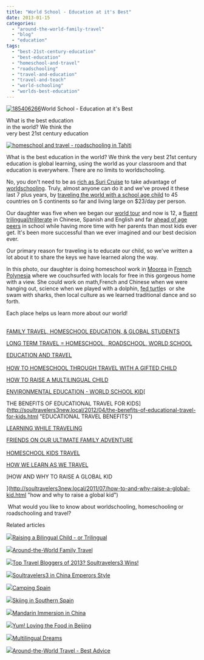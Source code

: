 ```yaml
---
title: "World School - Education at it's Best"
date: 2013-01-15
categories: 
  - "around-the-world-family-travel"
  - "blog"
  - "education"
tags: 
  - "best-21st-century-education"
  - "best-education"
  - "homeschool-and-travel"
  - "roadschooling"
  - "travel-and-education"
  - "travel-and-teach"
  - "world-schooling"
  - "worlds-best-education"
---
```


[![185406266](https://pub-ac94b3f306b24c0dba4238943c97f2e1.r2.dev/6a00e5502a95078833017c35ba73bd970b.jpg "185406266")](https://pub-ac94b3f306b24c0dba4238943c97f2e1.r2.dev/6a00e5502a95078833017c35ba73bd970b.jpg)World School - 
Education at it's Best  
  
What is the best education  
in the world? We think the  
very best 21st century education

<!--more-->  
  
[![homeschool and travel - roadschooling in Tahiti](https://pub-ac94b3f306b24c0dba4238943c97f2e1.r2.dev/6a00e5502a95078833017ee75dc042970d.jpg "homeschool and travel - roadschooling in Tahiti")](https://pub-ac94b3f306b24c0dba4238943c97f2e1.r2.dev/6a00e5502a95078833017ee75dc042970d.jpg)  
  
  
What is the best education in the world? We think the very best 21st century education is global learning, using the world as your classroom and that education is everywhere. There are no limits to worldschooling.  
  
No, you don't need to be as [rich as Suri Cruise](http://soultravelers3new.local/2012/09/do-you-have-to-be-rich-like-suri-cruise-to-world-school-learn-mandarin-.html "rich as suri cruise worldschool") to take advantage of [worldschooling](http://soultravelers3new.local/2012/10/curriculum-vitae-for-a-gifted-child-world-schooling.html "world schooling"). Truly, almost anyone can do it and we've proved it these last 7 plus years, by [traveling the world with a school age child](http://soultravelers3new.local/2012/04/best-friends-around-the-world-traveling-with-school-age-kids.html "traveling the world with school age child") to 45 countries on 5 continents so far and living large on $23/day per person.  
  
Our daughter was five when we began our [world tour](http://soultravelers3new.local/2012/01/amazing-family-world-tour.html "famly world tour") and now is 12, a [fluent trilingual/triliterate](http://soultravelers3new.local/2013/01/raising-a-bilingual-child-or-trilingual.html "raising a fluent bilingual or trilingual kid") in Chinese, Spanish and English and far [ahead of age peers](http://soultravelers3new.local/2012/10/curriculum-vitae-for-a-gifted-child-world-schooling.html "ahead of age peers - gifted") in school while having more time with her parents than most kids ever get. It's been more successful than we ever imagined and our best decision ever.  
  
Our primary reason for traveling is to educate our child, so we've written a lot about it to share the keys we have learned along the way.  
  
In this photo, our daughter is doing homeschool work in [Moorea](http://soultravelers3new.local/2011/09/moorea-cheap-and-amazing.html "moorea travel tahiti") in [French Polynesia](http://soultravelers3new.local/2010/10/family-travel-french-polynesia-cheaply.html "french polynesia") where we couchsurfed with locals for free in this gorgeous home with a view. She could work on math,French and Chinese when we were hanging out, science when we played with a dolphin, [fed turtle](http://soultravelers3new.local/2012/06/bora-bora-heaven-on-a-cheap-budget.html "feeding turtles tahiti")s  or she swam with sharks, then local culture as we learned traditional dance and so forth.  
  
Each place helps us learn more about our world!  
  
[  
FAMILY TRAVEL, HOMESCHOOL EDUCATION, & GLOBAL STUDENTS](http://soultravelers3new.local/2010/04/family-travel-homeschool-education-global-students-lifestyle-design-location-independent-4hww-around.html "HOMESCHOOLING AND TRAVEL")  
  
[LONG TERM TRAVEL = HOMESCHOOL,  ROADSCHOOL, WORLD SCHOOL](http://soultravelers3new.local/2010/03/long-term-family-travel-homeschool-roadschool-world-school-digitalnomad-lifestyle-design-virtual-.html "LONG TERM TRAVEL = HOMESCHOOL, ROADSCHOOL , WORLD SCHOOL")  
  
[EDUCATION AND TRAVEL](http://soultravelers3new.local/2010/01/seth-godin-lynchpin-education-travel-new-economy-digital-nomad.html "EDUCATION AND TRAVEL")  
[  
HOW TO HOMESCHOOL THROUGH TRAVEL WITH A GIFTED CHILD](http://soultravelers3new.local/2012/09/how-to-homeschool-through-travel-with-a-gifted-child-.html "HOW TO HOMESCHOOL WITH A GIFTED CHILD THROUGH TRAVEL")  
  
[HOW TO RAISE A MULTILINGUAL CHILD](http://soultravelers3new.local/2011/07/how-to-and-why-raise-a-global-kid.html "how to raise a multilingual child")   
  
[ENVIRONMENTAL EDUCATION - WORLD SCHOOL KID](http://soultravelers3new.local/2012/04/environmental-education-world-school-kid.html "ENVIRONMENTAL EDUCATON ")[  
  
THE BENEFITS OF EDUCATIONAL TRAVEL FOR KIDS](http://soultravelers3new.local/2012/04/the-benefits-of-educational-travel-for-kids.html "EDUCATIONAL TRAVEL BENEFITS")   
  
[LEARNING WHILE TRAVELING](http://soultravelers3new.local/2011/09/learning-while-traveling-travel-homeschool-road-school-abroad-5-best-reasons.html "LEARNING WHILE TRAVELING HOMESCHOOLING")  
  
[FRIENDS ON OUR ULTIMATE FAMILY ADVENTURE](http://soultravelers3new.local/2011/02/kids-friends-travel-on-the-ultimate-family-adventure.html "friends on our family travel adventure")  
[  
HOMESCHOOL KIDS TRAVEL](http://soultravelers3new.local/2012/03/home-school-kids-travel.html "HOMESCHOOL KIDS TRAVEL")  
  
[HOW WE LEARN AS WE TRAVEL](http://soultravelers3new.local/2009/04/how-to-travel-the-world-as-a-digital-nomad-family.html "how we learn as we travel")  
  
[HOW AND WHY TO RAISE A GLOBAL KID  
  
](http://soultravelers3new.local/2011/07/how-to-and-why-raise-a-global-kid.html "how and why to raise a global kid")

 What would you like to know about worldschooling, homeschooling or roadschooling and travel?

Related articles

[![](http://i.zemanta.com/137126168_80_80.jpg)](http://soultravelers3new.local/2013/01/raising-a-bilingual-child-or-trilingual.html)[Raising a Bilingual Child - or Trilingual](http://soultravelers3new.local/2013/01/raising-a-bilingual-child-or-trilingual.html)

[![](http://i.zemanta.com/134800869_80_80.jpg)](http://soultravelers3new.local/2012/12/around-the-world-family-travel.html)[Around-the-World Family Travel](http://soultravelers3new.local/2012/12/around-the-world-family-travel.html)

[![](http://i.zemanta.com/135568483_80_80.jpg)](http://soultravelers3new.local/2013/01/top-travel-bloggers-of-2013-soultravelers3-wins-.html)[Top Travel Bloggers of 2013? Soultravelers3 Wins!](http://soultravelers3new.local/2013/01/top-travel-bloggers-of-2013-soultravelers3-wins-.html)

[![](http://i.zemanta.com/130189927_80_80.jpg)](http://soultravelers3new.local/2012/12/soultravelers3-in-china-emperors-style.html)[Soultravelers3 in China Emperors Style](http://soultravelers3new.local/2012/12/soultravelers3-in-china-emperors-style.html)

[![](http://i.zemanta.com/137403788_80_80.jpg)](http://soultravelers3new.local/2013/01/camping-spain.html)[Camping Spain](http://soultravelers3new.local/2013/01/camping-spain.html)

[![](http://i.zemanta.com/134252240_80_80.jpg)](http://soultravelers3new.local/2012/12/skiing-in-southern-spain.html)[Skiing in Southern Spain](http://soultravelers3new.local/2012/12/skiing-in-southern-spain.html)

[![](http://i.zemanta.com/126145245_80_80.jpg)](http://soultravelers3new.local/2012/11/mandarin-immersion-in-china.html)[Mandarin Immersion in China](http://soultravelers3new.local/2012/11/mandarin-immersion-in-china.html)

[![](http://i.zemanta.com/124940002_80_80.jpg)](http://soultravelers3new.local/2012/11/yum-loving-the-food-in-beijing.html)[Yum! Loving the Food in Beijing](http://soultravelers3new.local/2012/11/yum-loving-the-food-in-beijing.html)

[![](http://i.zemanta.com/136332847_80_80.jpg)](http://soultravelers3new.local/2013/01/multilingual-dreams.html)[Multilingual Dreams](http://soultravelers3new.local/2013/01/multilingual-dreams.html)

[![](http://i.zemanta.com/133178306_80_80.jpg)](http://soultravelers3new.local/2012/12/-around-the-world-travel-best-advice.html)[Around-the-World Travel - Best Advice](http://soultravelers3new.local/2012/12/-around-the-world-travel-best-advice.html)
